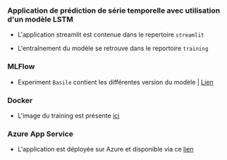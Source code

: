 ### Application de prédiction de série temporelle avec utilisation d'un modèle LSTM

- L'application streamlit est contenue dans le repertoire `streamlit`

- L'entraînement du modèle se retrouve dans le reportoire `training`

### MLFlow

- Experiment `Basile` contient les différentes version du modèle | <a href="https://isen-mlflow-fae8e0578f2f.herokuapp.com" target="_blank">Lien</a>


### Docker

- L'image du training est présente <a href="https://hub.docker.com/r/basileguerin/lstmtraining" target="_blank">ici</a>

### Azure App Service

- L'application est déployée sur Azure et disponible via ce [lien](https://basilelstmforecasting.azurewebsites.net/)
